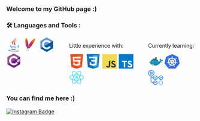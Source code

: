 ### Welcome to my GitHub page :)

### :hammer_and_wrench: Languages and Tools :
<div style="display: flex">
  <div>
    <img src="https://github.com/devicons/devicon/blob/master/icons/java/java-original.svg" height=40 alt="Java"/>
    <img src="https://github.com/devicons/devicon/blob/master/icons/maven/maven-original.svg" height=40 alt="Maven"/>
    <img src="https://github.com/devicons/devicon/blob/master/icons/c/c-original.svg" height=40 alt="C"/>
    <img src="https://github.com/devicons/devicon/blob/master/icons/csharp/csharp-original.svg" height=40 alt="C#"/>
  </div>
  <div>
    <p>Little experience with:</p>
    <img src="https://github.com/devicons/devicon/blob/master/icons/html5/html5-original.svg" height=40 alt="HTML5"/>
    <img src="https://github.com/devicons/devicon/blob/master/icons/css3/css3-original.svg" height=40 alt="CSS3"/>
    <img src="https://github.com/devicons/devicon/blob/master/icons/javascript/javascript-original.svg" height=40 alt="JavaScript"/>
    <img src="https://github.com/devicons/devicon/blob/master/icons/typescript/typescript-original.svg" height=40 alt="TypeScript"/>
    <img src="https://github.com/devicons/devicon/blob/master/icons/react/react-original.svg" height=40 alt="React"/>
  </div>
  <div>
    <p>Currently learning: </p>
    <img src="https://github.com/devicons/devicon/blob/master/icons/docker/docker-original.svg" height=40 alt="Docker"/>
    <img src="https://github.com/devicons/devicon/blob/master/icons/kubernetes/kubernetes-original.svg" height=40 alt="Kubernetes"/>
    <img src="https://github.com/devicons/devicon/blob/master/icons/githubactions/githubactions-original.svg" height=40 alt="GitHub Actions"/>
  </div>
</div>

### You can find me here :)
<a href="https://instagram.com/sumbxnnet">
    <img src="https://img.shields.io/badge/Instagram-E4405F?style=for-the-badge&logo=instagram&logoColor=white" alt="Instagram Badge"/>
  </a>
